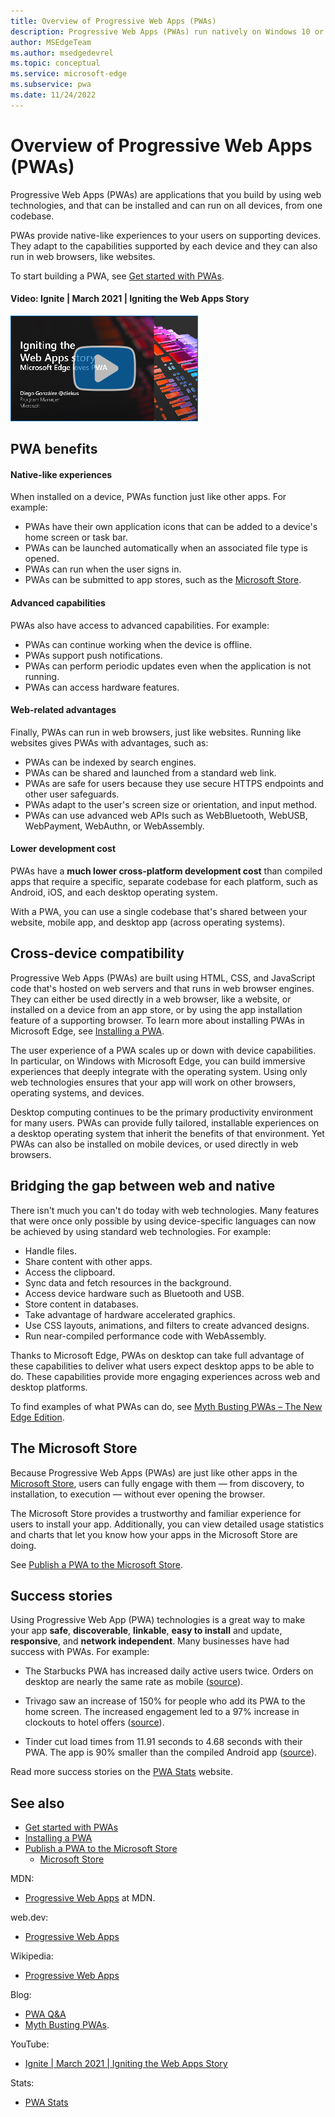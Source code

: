 ```yaml
---
title: Overview of Progressive Web Apps (PWAs)
description: Progressive Web Apps (PWAs) run natively on Windows 10 or later.  Here's everything you need to know about PWAs, as a web developer.
author: MSEdgeTeam
ms.author: msedgedevrel
ms.topic: conceptual
ms.service: microsoft-edge
ms.subservice: pwa
ms.date: 11/24/2022
---
```

# Overview of Progressive Web Apps (PWAs)

Progressive Web Apps (PWAs) are applications that you build by using web technologies, and that can be installed and can run on all devices, from one codebase.

PWAs provide native-like experiences to your users on supporting devices. They adapt to the capabilities supported by each device and they can also run in web browsers, like websites.

To start building a PWA, see [Get started with PWAs](./how-to/index.md).


<!-- ------------------------------ -->
#### Video: Ignite | March 2021 | Igniting the Web Apps Story

[![Thumbnail image for video "Igniting the Web Apps Story"](./index-images/igniting-web-apps-story.png)](https://www.youtube.com/watch?v=xUNC8MjW_iI)


<!-- ====================================================================== -->
## PWA benefits

#### Native-like experiences

When installed on a device, PWAs function just like other apps. For example:

*  PWAs have their own application icons that can be added to a device's home screen or task bar.
*  PWAs can be launched automatically when an associated file type is opened.
*  PWAs can run when the user signs in.
*  PWAs can be submitted to app stores, such as the [Microsoft Store](https://apps.microsoft.com).

#### Advanced capabilities

PWAs also have access to advanced capabilities. For example:

*  PWAs can continue working when the device is offline.
*  PWAs support push notifications.
*  PWAs can perform periodic updates even when the application is not running.
*  PWAs can access hardware features.

#### Web-related advantages

Finally, PWAs can run in web browsers, just like websites. Running like websites gives PWAs with advantages, such as:

*  PWAs can be indexed by search engines.
*  PWAs can be shared and launched from a standard web link.
*  PWAs are safe for users because they use secure HTTPS endpoints and other user safeguards.
*  PWAs adapt to the user's screen size or orientation, and input method.
*  PWAs can use advanced web APIs such as WebBluetooth, WebUSB, WebPayment, WebAuthn, or WebAssembly.

#### Lower development cost

PWAs have a **much lower cross-platform development cost** than compiled apps that require a specific, separate codebase for each platform, such as Android, iOS, and each desktop operating system.

With a PWA, you can use a single codebase that's shared between your website, mobile app, and desktop app (across operating systems).


<!-- ====================================================================== -->
## Cross-device compatibility

Progressive Web Apps (PWAs) are built using HTML, CSS, and JavaScript code that's hosted on web servers and that runs in web browser engines. They can either be used directly in a web browser, like a website, or installed on a device from an app store, or by using the app installation feature of a supporting browser. To learn more about installing PWAs in Microsoft Edge, see [Installing a PWA](./ux.md#installing-a-pwa).

The user experience of a PWA scales up or down with device capabilities. In particular, on Windows with Microsoft Edge, you can build immersive experiences that deeply integrate with the operating system. Using only web technologies ensures that your app will work on other browsers, operating systems, and devices.

Desktop computing continues to be the primary productivity environment for many users.  PWAs can provide fully tailored, installable experiences on a desktop operating system that inherit the benefits of that environment.  Yet PWAs can also be installed on mobile devices, or used directly in web browsers.


<!-- ====================================================================== -->
## Bridging the gap between web and native

There isn't much you can't do today with web technologies. Many features that were once only possible by using device-specific languages can now be achieved by using standard web technologies. For example:

*   Handle files.
*   Share content with other apps.
*   Access the clipboard.
*   Sync data and fetch resources in the background.
*   Access device hardware such as Bluetooth and USB.
*   Store content in databases.
*   Take advantage of hardware accelerated graphics.
*   Use CSS layouts, animations, and filters to create advanced designs.
*   Run near-compiled performance code with WebAssembly.

Thanks to Microsoft Edge, PWAs on desktop can take full advantage of these capabilities to deliver what users expect desktop apps to be able to do.  These capabilities provide more engaging experiences across web and desktop platforms.

To find examples of what PWAs can do, see [Myth Busting PWAs – The New Edge Edition](https://www.davrous.com/2019/10/18/myth-busting-pwas-the-new-edge-edition).


<!-- ====================================================================== -->
## The Microsoft Store

Because Progressive Web Apps (PWAs) are just like other apps in the [Microsoft Store](https://apps.microsoft.com), users can fully engage with them — from discovery, to installation, to execution — without ever opening the browser.

The Microsoft Store provides a trustworthy and familiar experience for users to install your app.  Additionally, you can view detailed usage statistics and charts that let you know how your apps in the Microsoft Store are doing.

See [Publish a PWA to the Microsoft Store](./how-to/microsoft-store.md).


<!-- ====================================================================== -->
## Success stories

Using Progressive Web App (PWA) technologies is a great way to make your app **safe**, **discoverable**, **linkable**, **easy to install** and update, **responsive**, and **network independent**.  Many businesses have had success with PWAs.  For example:

* The Starbucks PWA has increased daily active users twice.  Orders on desktop are nearly the same rate as mobile ([source](https://twitter.com/davidbrunelle/status/993960071406080000)).<!-- todo: 404-like -->

* Trivago saw an increase of 150% for people who add its PWA to the home screen.  The increased engagement led to a 97% increase in clockouts to hotel offers ([source](https://www.thinkwithgoogle.com/intl/en-gb/marketing-strategies/app-and-mobile/trivago-embrace-progressive-web-apps-as-the-future-of-mobile/)).

* Tinder cut load times from 11.91 seconds to 4.68 seconds with their PWA.  The app is 90% smaller than the compiled Android app ([source](https://medium.com/@addyosmani/a-tinder-progressive-web-app-performance-case-study-78919d98ece0)).

Read more success stories on the [PWA Stats](https://www.pwastats.com/) website.


<!-- ====================================================================== -->
## See also
<!-- all links in article (except stats sources) -->

* [Get started with PWAs](./how-to/index.md)
* [Installing a PWA](./ux.md#installing-a-pwa)
* [Publish a PWA to the Microsoft Store](./how-to/microsoft-store.md)
   * [Microsoft Store](https://apps.microsoft.com)

MDN:
* [Progressive Web Apps](https://developer.mozilla.org/docs/Web/Progressive_web_apps) at MDN.

web.dev:
* [Progressive Web Apps](https://web.dev/explore/progressive-web-apps)<!-- todo: web.dev ok, or just link to MDN? -->

Wikipedia:
* [Progressive Web Apps](https://wikipedia.org/wiki/Progressive_web_app)

Blog:
* [PWA Q&A](https://www.aaron-gustafson.com/notebook/pwa-qa)
* [Myth Busting PWAs](https://www.davrous.com/2019/10/18/myth-busting-pwas-the-new-edge-edition).

YouTube:
* [Ignite | March 2021 | Igniting the Web Apps Story](https://www.youtube.com/watch?v=xUNC8MjW_iI)

Stats:
* [PWA Stats](https://www.pwastats.com)
